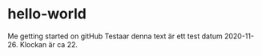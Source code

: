 # hello-world
Me getting started on gitHub
Testaar denna text är ett test datum 2020-11-26. Klockan är ca 22. 
